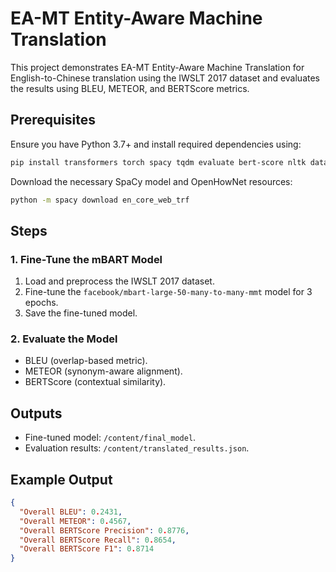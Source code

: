 # EA-MT Entity-Aware Machine Translation

This project demonstrates EA-MT Entity-Aware Machine Translation for English-to-Chinese translation using the IWSLT 2017 dataset and evaluates the results using BLEU, METEOR, and BERTScore metrics.

## Prerequisites

Ensure you have Python 3.7+ and install required dependencies using:

```bash
pip install transformers torch spacy tqdm evaluate bert-score nltk datasets OpenHowNet jieba
```

Download the necessary SpaCy model and OpenHowNet resources:

```bash
python -m spacy download en_core_web_trf
```

## Steps

### 1. Fine-Tune the mBART Model

1. Load and preprocess the IWSLT 2017 dataset.
2. Fine-tune the `facebook/mbart-large-50-many-to-many-mmt` model for 3 epochs.
3. Save the fine-tuned model.

### 2. Evaluate the Model

- BLEU (overlap-based metric).
- METEOR (synonym-aware alignment).
- BERTScore (contextual similarity).

## Outputs

- Fine-tuned model: `/content/final_model`.
- Evaluation results: `/content/translated_results.json`.

## Example Output

```json
{
  "Overall BLEU": 0.2431,
  "Overall METEOR": 0.4567,
  "Overall BERTScore Precision": 0.8776,
  "Overall BERTScore Recall": 0.8654,
  "Overall BERTScore F1": 0.8714
}
```
